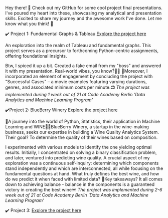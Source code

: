 Hey there! 👋 Check out my GitHub for some cool project final presentations. 
I've poured my heart into these, showcasing my analytical and presentation skills. Excited to share my journey and the awesome work I've done. 
Let me know what you think! 🚀

✔️ Project 1: Fundamental Graphs & Tableau [Explore the project here](https://github.com/novik2713/projects_results_PDF/blob/main/Project_1_CAB_Movies.pdf)

An exploration into the realm of Tableau and fundamental graphs. This project serves as a precursor to forthcoming Python-centric assignments, offering foundational insights.

Btw, I spiced it up a bit. Created a fake email from my "boss" and answered it with my presentation. Real-world vibes, you know?🚀😜
🎥Moreover, I incorporated an element of engagement by concluding the project with "Successful Cases" – a movie examples featuring varying durations, genres, and associated minimum costs per minute.📺
*The project was implemented during 1 week out of 21 at Code Academy Berlin 'Data Analytics and Machine Learning Program'*

✔️Project 2: BlueBerry Winery [Explore the project here](https://github.com/novik2713/projects_results_PDF/blob/main/Project_2_CAB_BlueBerryWinery.pdf)

🍇A journey into the world of Python, Statistics, their application in Machine Learning and WINE🍇🍇BlueBerry Winery, a startup in the wine-making business, seeks our expertise in building a Wine Quality Analytics System. Their goal? To determine the quality of their wines based on composition.

I experimented with various models to identify the one yielding optimal results. 
Initially, I concentrated on solving a binary classification problem, and later, ventured into predicting wine quality.
A crucial aspect of my exploration was a continuous self-inquiry: determining which components stand independently and which are interconnected, all while focusing on the fundamental questions at hand. 
What truly defines the best wine, and how do we predict it when faced with limited data?
🌊Key takeaways? It all comes down to achieving balance - balance in the components is a guaranteed victory in creating the best wine☀️
*The project was implemented during 2-6 week out of 21 at Code Academy Berlin 'Data Analytics and Machine Learning Program'*

✔️ Project 3: [Explore the project here](https://github.com/novik2713/projects_results_PDF/blob/main/Project_3_CAB_CapitalBikeShare.pdf)
